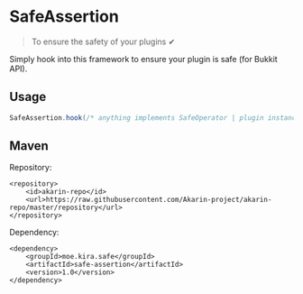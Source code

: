 # SafeAssertion
> To ensure the safety of your plugins ✔

Simply hook into this framework to ensure your plugin is safe (for Bukkit API).

## Usage
```java
SafeAssertion.hook(/* anything implements SafeOperator | plugin instance */);
```

## Maven
Repository:
```
<repository>
    <id>akarin-repo</id>
    <url>https://raw.githubusercontent.com/Akarin-project/akarin-repo/master/repository</url>
</repository>
```

Dependency:
```
<dependency>
    <groupId>moe.kira.safe</groupId>
    <artifactId>safe-assertion</artifactId>
    <version>1.0</version>
</dependency>
```
